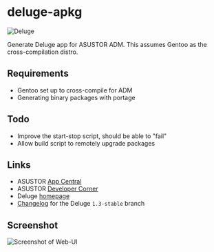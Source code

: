 # deluge-apkg

![Deluge](https://raw.githubusercontent.com/mafredri/deluge-apkg/master/source/CONTROL/icon.png)

Generate Deluge app for ASUSTOR ADM. This assumes Gentoo as the cross-compilation distro.

## Requirements

* Gentoo set up to cross-compile for ADM
* Generating binary packages with portage

## Todo

* Improve the start-stop script, should be able to "fail"
* Allow build script to remotely upgrade packages

## Links

* ASUSTOR [App Central](http://www.asustor.com/apps?lan=en)
* ASUSTOR [Developer Corner](http://developer.asustor.com/)
* Deluge [homepage](http://deluge-torrent.org/)
* [Changelog](http://git.deluge-torrent.org/deluge/log/?h=1.3-stable) for the Deluge `1.3-stable` branch

## Screenshot

![Screenshot of Web-UI](https://raw.githubusercontent.com/mafredri/deluge-apkg/master/resources/screenshot1.png)